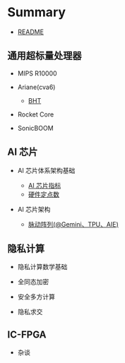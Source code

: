 # Summary

* [README](README.md)

## 通用超标量处理器
* MIPS R10000
* Ariane(cva6)
	* [BHT](./blog/cva6/bht.md)

* Rocket Core

* SonicBOOM

## AI 芯片

* AI 芯片体系架构基础
	* [AI 芯片指标](./blog/AI/AI芯片指标.md)
	* [硬件定点数](./blog/hardfix/README.md)

* AI 芯片架构
	* [脉动阵列(@Gemini、TPU、AIE)](./blog/hardalgo/systolic-array.md)

## 隐私计算

* 隐私计算数学基础

* 全同态加密

* 安全多方计算

* 隐私求交

## IC-FPGA

* 杂谈











